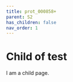 ```yaml
---
title: prot_000858+
parent: S2
has_children: false
nav_order: 1
---
```


# Child of test

I am a child page.
